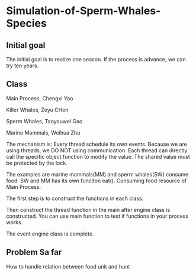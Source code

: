 # Simulation-of-Sperm-Whales-Species

## Initial goal
The initial goal is to realize one season. If the process is advance, we can try ten years.

## Class
Main Process, Chengxi Yao

Killer Whales, Zeyu CHen

Sperm Whales, Taoyouwei Gao

Marine Mammals, Weihua Zhu

The mechanism is:
Every thread schedule its own events. Because we are using threads, we DO NOT using communication. Each thread can 
directly call the specific object function to modify the value. The shared value must be protected by the lock.

The examples are marine mammals(MM) and sperm whales(SW) consume food. SW and MM has its own funciton eat(). Consuming
food resource of Main Process.

The first step is to construct the functions in each class.

Then construct the thread function in the main after engine class is constructed. You can use main function to test if 
functions in your process works.

The event engine class is complete.

## Problem Sa far

How to handle relation between food unit and hunt

